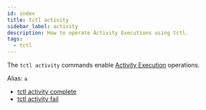 ```yaml
---
id: index
title: tctl activity
sidebar_label: activity
description: How to operate Activity Executions using tctl.
tags:
  - tctl
---
```


The `tctl activity` commands enable [Activity Execution](/concepts/what-is-an-activity-execution) operations.

Alias: `a`

- [tctl activity complete](/tctl-next/activity#complete)
- [tctl activity fail](/tctl-next/activity#fail)
